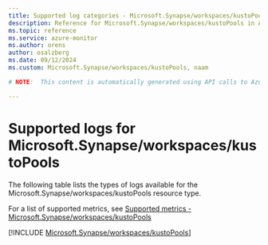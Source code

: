 ```yaml
---
title: Supported log categories - Microsoft.Synapse/workspaces/kustoPools
description: Reference for Microsoft.Synapse/workspaces/kustoPools in Azure Monitor Logs.
ms.topic: reference
ms.service: azure-monitor
ms.author: orens
author: osalzberg
ms.date: 09/12/2024
ms.custom: Microsoft.Synapse/workspaces/kustoPools, naam

# NOTE:  This content is automatically generated using API calls to Azure. Any edits made on these files will be overwritten in the next run of the script. 

---
```





# Supported logs for Microsoft.Synapse/workspaces/kustoPools  
The following table lists the types of logs available for the Microsoft.Synapse/workspaces/kustoPools resource type.
  
  
  
For a list of supported metrics, see [Supported metrics - Microsoft.Synapse/workspaces/kustoPools](../supported-metrics/microsoft-synapse-workspaces-kustopools-metrics.md)  
  

  
[!INCLUDE [Microsoft.Synapse/workspaces/kustoPools](~/reusable-content/ce-skilling/azure/includes/azure-monitor/reference/logs/microsoft-synapse-workspaces-kustopools-logs-include.md)]  
  

